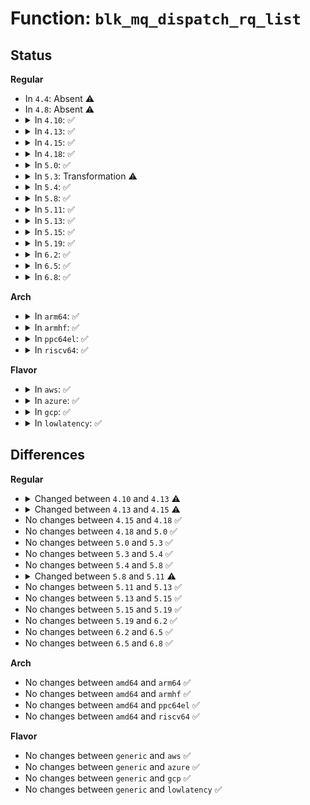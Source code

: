 # Function: <code>blk_mq_dispatch_rq_list</code>

## Status
<b>Regular</b>
<ul>
<li>
In <code>4.4</code>: Absent ⚠️
</li>
<li>
In <code>4.8</code>: Absent ⚠️
</li>
<li>
<details>
<summary>In <code>4.10</code>: ✅</summary>

```c
bool blk_mq_dispatch_rq_list(struct blk_mq_hw_ctx *hctx, struct list_head *list);
```

**Collision:** Unique Global

**Inline:** No

**Transformation:** False

**Instances:**

```
In block/blk-mq.c (ffffffff81423540)
Location: block/blk-mq.c:815
Inline: False
Direct callers:
  - block/blk-mq.c:blk_mq_process_rq_list
```
**Symbols:**

```
ffffffff81423540-ffffffff81423749: blk_mq_dispatch_rq_list (STB_GLOBAL)
```
</details>
</li>
<li>
<details>
<summary>In <code>4.13</code>: ✅</summary>

```c
bool blk_mq_dispatch_rq_list(struct request_queue *q, struct list_head *list);
```

**Collision:** Unique Global

**Inline:** No

**Transformation:** False

**Instances:**

```
In block/blk-mq.c (ffffffff81431880)
Location: block/blk-mq.c:983
Inline: False
Direct callers:
  - block/blk-mq-sched.c:blk_mq_sched_dispatch_requests
  - block/blk-mq-sched.c:blk_mq_sched_dispatch_requests
  - block/blk-mq-sched.c:blk_mq_sched_dispatch_requests
```
**Symbols:**

```
ffffffff81431880-ffffffff81431bb0: blk_mq_dispatch_rq_list (STB_GLOBAL)
```
</details>
</li>
<li>
<details>
<summary>In <code>4.15</code>: ✅</summary>

```c
bool blk_mq_dispatch_rq_list(struct request_queue *q, struct list_head *list, bool got_budget);
```

**Collision:** Unique Global

**Inline:** No

**Transformation:** False

**Instances:**

```
In block/blk-mq.c (ffffffff8145d210)
Location: block/blk-mq.c:1077
Inline: False
Direct callers:
  - block/blk-mq-sched.c:blk_mq_sched_dispatch_requests
  - block/blk-mq-sched.c:blk_mq_sched_dispatch_requests
  - block/blk-mq-sched.c:blk_mq_do_dispatch_ctx
  - block/blk-mq-sched.c:blk_mq_do_dispatch_sched
```
**Symbols:**

```
ffffffff8145d210-ffffffff8145d6cd: blk_mq_dispatch_rq_list (STB_GLOBAL)
```
</details>
</li>
<li>
<details>
<summary>In <code>4.18</code>: ✅</summary>

```c
bool blk_mq_dispatch_rq_list(struct request_queue *q, struct list_head *list, bool got_budget);
```

**Collision:** Unique Global

**Inline:** No

**Transformation:** False

**Instances:**

```
In block/blk-mq.c (ffffffff81490a00)
Location: block/blk-mq.c:1083
Inline: False
Direct callers:
  - block/blk-mq-sched.c:blk_mq_sched_dispatch_requests
  - block/blk-mq-sched.c:blk_mq_sched_dispatch_requests
  - block/blk-mq-sched.c:blk_mq_do_dispatch_ctx
  - block/blk-mq-sched.c:blk_mq_do_dispatch_sched
```
**Symbols:**

```
ffffffff81490a00-ffffffff81490eed: blk_mq_dispatch_rq_list (STB_GLOBAL)
```
</details>
</li>
<li>
<details>
<summary>In <code>5.0</code>: ✅</summary>

```c
bool blk_mq_dispatch_rq_list(struct request_queue *q, struct list_head *list, bool got_budget);
```

**Collision:** Unique Global

**Inline:** No

**Transformation:** False

**Instances:**

```
In block/blk-mq.c (ffffffff814a9b50)
Location: block/blk-mq.c:1197
Inline: False
Direct callers:
  - block/blk-mq-sched.c:blk_mq_sched_dispatch_requests
  - block/blk-mq-sched.c:blk_mq_sched_dispatch_requests
  - block/blk-mq-sched.c:blk_mq_do_dispatch_ctx
  - block/blk-mq-sched.c:blk_mq_do_dispatch_sched
```
**Symbols:**

```
ffffffff814a9b50-ffffffff814aa044: blk_mq_dispatch_rq_list (STB_GLOBAL)
```
</details>
</li>
<li>
<details>
<summary>In <code>5.3</code>: Transformation ⚠️</summary>

```c
bool blk_mq_dispatch_rq_list(struct request_queue *q, struct list_head *list, bool got_budget);
```

**Collision:** Unique Global

**Inline:** No

**Transformation:** True

**Instances:**

```
In block/blk-mq.c (0)
Location: block/blk-mq.c:1195
Inline: False
Direct callers:
  - block/blk-mq-sched.c:blk_mq_sched_dispatch_requests
  - block/blk-mq-sched.c:blk_mq_sched_dispatch_requests
  - block/blk-mq-sched.c:blk_mq_do_dispatch_ctx
  - block/blk-mq-sched.c:blk_mq_do_dispatch_sched
```
**Symbols:**

```
ffffffff814daca3-ffffffff814dacba: blk_mq_dispatch_rq_list.cold (STB_LOCAL)
ffffffff814d7ae0-ffffffff814d8014: blk_mq_dispatch_rq_list (STB_GLOBAL)
```
</details>
</li>
<li>
<details>
<summary>In <code>5.4</code>: ✅</summary>

```c
bool blk_mq_dispatch_rq_list(struct request_queue *q, struct list_head *list, bool got_budget);
```

**Collision:** Unique Global

**Inline:** No

**Transformation:** False

**Instances:**

```
In block/blk-mq.c (ffffffff814f0e60)
Location: block/blk-mq.c:1211
Inline: False
Direct callers:
  - block/blk-mq-sched.c:blk_mq_sched_dispatch_requests
  - block/blk-mq-sched.c:blk_mq_sched_dispatch_requests
  - block/blk-mq-sched.c:blk_mq_do_dispatch_ctx
  - block/blk-mq-sched.c:blk_mq_do_dispatch_sched
```
**Symbols:**

```
ffffffff814f0e60-ffffffff814f13a6: blk_mq_dispatch_rq_list (STB_GLOBAL)
```
</details>
</li>
<li>
<details>
<summary>In <code>5.8</code>: ✅</summary>

```c
bool blk_mq_dispatch_rq_list(struct request_queue *q, struct list_head *list, bool got_budget);
```

**Collision:** Unique Global

**Inline:** No

**Transformation:** False

**Instances:**

```
In block/blk-mq.c (ffffffff81551f70)
Location: block/blk-mq.c:1210
Inline: False
Direct callers:
  - block/blk-mq-sched.c:__blk_mq_sched_dispatch_requests
  - block/blk-mq-sched.c:__blk_mq_sched_dispatch_requests
  - block/blk-mq-sched.c:blk_mq_do_dispatch_ctx
  - block/blk-mq-sched.c:blk_mq_do_dispatch_sched
```
**Symbols:**

```
ffffffff81551f70-ffffffff8155245e: blk_mq_dispatch_rq_list (STB_GLOBAL)
```
</details>
</li>
<li>
<details>
<summary>In <code>5.11</code>: ✅</summary>

```c
bool blk_mq_dispatch_rq_list(struct blk_mq_hw_ctx *hctx, struct list_head *list, unsigned int nr_budgets);
```

**Collision:** Unique Global

**Inline:** No

**Transformation:** False

**Instances:**

```
In block/blk-mq.c (ffffffff8156e0a0)
Location: block/blk-mq.c:1348
Inline: False
Direct callers:
  - block/blk-mq-sched.c:__blk_mq_sched_dispatch_requests
  - block/blk-mq-sched.c:__blk_mq_sched_dispatch_requests
  - block/blk-mq-sched.c:blk_mq_do_dispatch_ctx
  - block/blk-mq-sched.c:__blk_mq_do_dispatch_sched
  - block/blk-mq-sched.c:__blk_mq_do_dispatch_sched
```
**Symbols:**

```
ffffffff8156e0a0-ffffffff8156e60e: blk_mq_dispatch_rq_list (STB_GLOBAL)
```
</details>
</li>
<li>
<details>
<summary>In <code>5.13</code>: ✅</summary>

```c
bool blk_mq_dispatch_rq_list(struct blk_mq_hw_ctx *hctx, struct list_head *list, unsigned int nr_budgets);
```

**Collision:** Unique Global

**Inline:** No

**Transformation:** False

**Instances:**

```
In block/blk-mq.c (ffffffff81575bf0)
Location: block/blk-mq.c:1312
Inline: False
Direct callers:
  - block/blk-mq-sched.c:__blk_mq_sched_dispatch_requests
  - block/blk-mq-sched.c:__blk_mq_sched_dispatch_requests
  - block/blk-mq-sched.c:blk_mq_do_dispatch_ctx
  - block/blk-mq-sched.c:__blk_mq_do_dispatch_sched
  - block/blk-mq-sched.c:__blk_mq_do_dispatch_sched
```
**Symbols:**

```
ffffffff81575bf0-ffffffff815761e5: blk_mq_dispatch_rq_list (STB_GLOBAL)
```
</details>
</li>
<li>
<details>
<summary>In <code>5.15</code>: ✅</summary>

```c
bool blk_mq_dispatch_rq_list(struct blk_mq_hw_ctx *hctx, struct list_head *list, unsigned int nr_budgets);
```

**Collision:** Unique Global

**Inline:** No

**Transformation:** False

**Instances:**

```
In block/blk-mq.c (ffffffff815da790)
Location: block/blk-mq.c:1318
Inline: False
Direct callers:
  - block/blk-mq-sched.c:__blk_mq_sched_dispatch_requests
  - block/blk-mq-sched.c:__blk_mq_sched_dispatch_requests
  - block/blk-mq-sched.c:blk_mq_do_dispatch_ctx
  - block/blk-mq-sched.c:__blk_mq_do_dispatch_sched
  - block/blk-mq-sched.c:__blk_mq_do_dispatch_sched
```
**Symbols:**

```
ffffffff815da790-ffffffff815dad8a: blk_mq_dispatch_rq_list (STB_GLOBAL)
```
</details>
</li>
<li>
<details>
<summary>In <code>5.19</code>: ✅</summary>

```c
bool blk_mq_dispatch_rq_list(struct blk_mq_hw_ctx *hctx, struct list_head *list, unsigned int nr_budgets);
```

**Collision:** Unique Global

**Inline:** No

**Transformation:** False

**Instances:**

```
In block/blk-mq.c (ffffffff81688590)
Location: block/blk-mq.c:1847
Inline: False
Direct callers:
  - block/blk-mq-sched.c:__blk_mq_sched_dispatch_requests
  - block/blk-mq-sched.c:__blk_mq_sched_dispatch_requests
  - block/blk-mq-sched.c:blk_mq_do_dispatch_ctx
  - block/blk-mq-sched.c:__blk_mq_do_dispatch_sched
  - block/blk-mq-sched.c:__blk_mq_do_dispatch_sched
```
**Symbols:**

```
ffffffff81688590-ffffffff81688c28: blk_mq_dispatch_rq_list (STB_GLOBAL)
```
</details>
</li>
<li>
<details>
<summary>In <code>6.2</code>: ✅</summary>

```c
bool blk_mq_dispatch_rq_list(struct blk_mq_hw_ctx *hctx, struct list_head *list, unsigned int nr_budgets);
```

**Collision:** Unique Global

**Inline:** No

**Transformation:** False

**Instances:**

```
In block/blk-mq.c (ffffffff81746a70)
Location: block/blk-mq.c:2013
Inline: False
Direct callers:
  - block/blk-mq-sched.c:__blk_mq_sched_dispatch_requests
  - block/blk-mq-sched.c:__blk_mq_sched_dispatch_requests
  - block/blk-mq-sched.c:blk_mq_do_dispatch_ctx
  - block/blk-mq-sched.c:__blk_mq_do_dispatch_sched
  - block/blk-mq-sched.c:__blk_mq_do_dispatch_sched
```
**Symbols:**

```
ffffffff81746a70-ffffffff81747118: blk_mq_dispatch_rq_list (STB_GLOBAL)
```
</details>
</li>
<li>
<details>
<summary>In <code>6.5</code>: ✅</summary>

```c
bool blk_mq_dispatch_rq_list(struct blk_mq_hw_ctx *hctx, struct list_head *list, unsigned int nr_budgets);
```

**Collision:** Unique Global

**Inline:** No

**Transformation:** False

**Instances:**

```
In block/blk-mq.c (ffffffff81783cd0)
Location: block/blk-mq.c:2013
Inline: False
Direct callers:
  - block/blk-mq-sched.c:__blk_mq_sched_dispatch_requests
  - block/blk-mq-sched.c:__blk_mq_sched_dispatch_requests
  - block/blk-mq-sched.c:blk_mq_do_dispatch_ctx
  - block/blk-mq-sched.c:__blk_mq_do_dispatch_sched
  - block/blk-mq-sched.c:__blk_mq_do_dispatch_sched
```
**Symbols:**

```
ffffffff81783cd0-ffffffff81784217: blk_mq_dispatch_rq_list (STB_GLOBAL)
```
</details>
</li>
<li>
<details>
<summary>In <code>6.8</code>: ✅</summary>

```c
bool blk_mq_dispatch_rq_list(struct blk_mq_hw_ctx *hctx, struct list_head *list, unsigned int nr_budgets);
```

**Collision:** Unique Global

**Inline:** No

**Transformation:** False

**Instances:**

```
In block/blk-mq.c (ffffffff817c6010)
Location: block/blk-mq.c:2031
Inline: False
Direct callers:
  - block/blk-mq-sched.c:__blk_mq_sched_dispatch_requests
  - block/blk-mq-sched.c:__blk_mq_sched_dispatch_requests
  - block/blk-mq-sched.c:blk_mq_do_dispatch_ctx
  - block/blk-mq-sched.c:__blk_mq_do_dispatch_sched
  - block/blk-mq-sched.c:__blk_mq_do_dispatch_sched
```
**Symbols:**

```
ffffffff817c6010-ffffffff817c652e: blk_mq_dispatch_rq_list (STB_GLOBAL)
```
</details>
</li>
</ul>
<b>Arch</b>
<ul>
<li>
<details>
<summary>In <code>arm64</code>: ✅</summary>

```c
bool blk_mq_dispatch_rq_list(struct request_queue *q, struct list_head *list, bool got_budget);
```

**Collision:** Unique Global

**Inline:** No

**Transformation:** False

**Instances:**

```
In block/blk-mq.c (ffff8000105f0338)
Location: block/blk-mq.c:1211
Inline: False
Direct callers:
  - block/blk-mq-sched.c:blk_mq_sched_dispatch_requests
  - block/blk-mq-sched.c:blk_mq_sched_dispatch_requests
  - block/blk-mq-sched.c:blk_mq_do_dispatch_ctx
  - block/blk-mq-sched.c:blk_mq_do_dispatch_sched
```
**Symbols:**

```
ffff8000105f0338-ffff8000105f09b0: blk_mq_dispatch_rq_list (STB_GLOBAL)
```
</details>
</li>
<li>
<details>
<summary>In <code>armhf</code>: ✅</summary>

```c
bool blk_mq_dispatch_rq_list(struct request_queue *q, struct list_head *list, bool got_budget);
```

**Collision:** Unique Global

**Inline:** No

**Transformation:** False

**Instances:**

```
In block/blk-mq.c (c079c464)
Location: block/blk-mq.c:1211
Inline: False
Direct callers:
  - block/blk-mq-sched.c:blk_mq_sched_dispatch_requests
  - block/blk-mq-sched.c:blk_mq_sched_dispatch_requests
  - block/blk-mq-sched.c:blk_mq_do_dispatch_ctx
  - block/blk-mq-sched.c:blk_mq_do_dispatch_sched
```
**Symbols:**

```
c079c464-c079ca4c: blk_mq_dispatch_rq_list (STB_GLOBAL)
```
</details>
</li>
<li>
<details>
<summary>In <code>ppc64el</code>: ✅</summary>

```c
bool blk_mq_dispatch_rq_list(struct request_queue *q, struct list_head *list, bool got_budget);
```

**Collision:** Unique Global

**Inline:** No

**Transformation:** False

**Instances:**

```
In block/blk-mq.c (c000000000786bb0)
Location: block/blk-mq.c:1211
Inline: False
Direct callers:
  - block/blk-mq-sched.c:blk_mq_sched_dispatch_requests
  - block/blk-mq-sched.c:blk_mq_sched_dispatch_requests
  - block/blk-mq-sched.c:blk_mq_do_dispatch_ctx
  - block/blk-mq-sched.c:blk_mq_do_dispatch_sched
```
**Symbols:**

```
c000000000786bb0-c000000000787410: blk_mq_dispatch_rq_list (STB_GLOBAL)
```
</details>
</li>
<li>
<details>
<summary>In <code>riscv64</code>: ✅</summary>

```c
bool blk_mq_dispatch_rq_list(struct request_queue *q, struct list_head *list, bool got_budget);
```

**Collision:** Unique Global

**Inline:** No

**Transformation:** False

**Instances:**

```
In block/blk-mq.c (ffffffe00042f21a)
Location: block/blk-mq.c:1211
Inline: False
Direct callers:
  - block/blk-mq-sched.c:blk_mq_sched_dispatch_requests
  - block/blk-mq-sched.c:blk_mq_sched_dispatch_requests
  - block/blk-mq-sched.c:blk_mq_do_dispatch_ctx
  - block/blk-mq-sched.c:blk_mq_do_dispatch_sched
```
**Symbols:**

```
ffffffe00042f21a-ffffffe00042f778: blk_mq_dispatch_rq_list (STB_GLOBAL)
```
</details>
</li>
</ul>
<b>Flavor</b>
<ul>
<li>
<details>
<summary>In <code>aws</code>: ✅</summary>

```c
bool blk_mq_dispatch_rq_list(struct request_queue *q, struct list_head *list, bool got_budget);
```

**Collision:** Unique Global

**Inline:** No

**Transformation:** False

**Instances:**

```
In block/blk-mq.c (ffffffff814e9440)
Location: block/blk-mq.c:1211
Inline: False
Direct callers:
  - block/blk-mq-sched.c:blk_mq_sched_dispatch_requests
  - block/blk-mq-sched.c:blk_mq_sched_dispatch_requests
  - block/blk-mq-sched.c:blk_mq_do_dispatch_ctx
  - block/blk-mq-sched.c:blk_mq_do_dispatch_sched
```
**Symbols:**

```
ffffffff814e9440-ffffffff814e9986: blk_mq_dispatch_rq_list (STB_GLOBAL)
```
</details>
</li>
<li>
<details>
<summary>In <code>azure</code>: ✅</summary>

```c
bool blk_mq_dispatch_rq_list(struct request_queue *q, struct list_head *list, bool got_budget);
```

**Collision:** Unique Global

**Inline:** No

**Transformation:** False

**Instances:**

```
In block/blk-mq.c (ffffffff814d99b0)
Location: block/blk-mq.c:1211
Inline: False
Direct callers:
  - block/blk-mq-sched.c:blk_mq_sched_dispatch_requests
  - block/blk-mq-sched.c:blk_mq_sched_dispatch_requests
  - block/blk-mq-sched.c:blk_mq_do_dispatch_ctx
  - block/blk-mq-sched.c:blk_mq_do_dispatch_sched
```
**Symbols:**

```
ffffffff814d99b0-ffffffff814d9eea: blk_mq_dispatch_rq_list (STB_GLOBAL)
```
</details>
</li>
<li>
<details>
<summary>In <code>gcp</code>: ✅</summary>

```c
bool blk_mq_dispatch_rq_list(struct request_queue *q, struct list_head *list, bool got_budget);
```

**Collision:** Unique Global

**Inline:** No

**Transformation:** False

**Instances:**

```
In block/blk-mq.c (ffffffff814e54d0)
Location: block/blk-mq.c:1211
Inline: False
Direct callers:
  - block/blk-mq-sched.c:blk_mq_sched_dispatch_requests
  - block/blk-mq-sched.c:blk_mq_sched_dispatch_requests
  - block/blk-mq-sched.c:blk_mq_do_dispatch_ctx
  - block/blk-mq-sched.c:blk_mq_do_dispatch_sched
```
**Symbols:**

```
ffffffff814e54d0-ffffffff814e5a16: blk_mq_dispatch_rq_list (STB_GLOBAL)
```
</details>
</li>
<li>
<details>
<summary>In <code>lowlatency</code>: ✅</summary>

```c
bool blk_mq_dispatch_rq_list(struct request_queue *q, struct list_head *list, bool got_budget);
```

**Collision:** Unique Global

**Inline:** No

**Transformation:** False

**Instances:**

```
In block/blk-mq.c (ffffffff814fe430)
Location: block/blk-mq.c:1211
Inline: False
Direct callers:
  - block/blk-mq-sched.c:blk_mq_sched_dispatch_requests
  - block/blk-mq-sched.c:blk_mq_sched_dispatch_requests
  - block/blk-mq-sched.c:blk_mq_do_dispatch_ctx
  - block/blk-mq-sched.c:blk_mq_do_dispatch_sched
```
**Symbols:**

```
ffffffff814fe430-ffffffff814fe977: blk_mq_dispatch_rq_list (STB_GLOBAL)
```
</details>
</li>
</ul>

## Differences
<b>Regular</b>
<ul>
<li>
<details>
<summary>Changed between <code>4.10</code> and <code>4.13</code> ⚠️</summary>
<ul>
<li>
<b>Param added. </b>
<code>struct request_queue *q</code>
</li>
<li>
<b>Param removed. </b>
<code>struct blk_mq_hw_ctx *hctx</code>
</li>
</ul>
</details>
</li>
<li>
<details>
<summary>Changed between <code>4.13</code> and <code>4.15</code> ⚠️</summary>
<ul>
<li>
<b>Param added. </b>
<code>bool got_budget</code>
</li>
</ul>
</details>
</li>
<li>
No changes between <code>4.15</code> and <code>4.18</code> ✅
</li>
<li>
No changes between <code>4.18</code> and <code>5.0</code> ✅
</li>
<li>
No changes between <code>5.0</code> and <code>5.3</code> ✅
</li>
<li>
No changes between <code>5.3</code> and <code>5.4</code> ✅
</li>
<li>
No changes between <code>5.4</code> and <code>5.8</code> ✅
</li>
<li>
<details>
<summary>Changed between <code>5.8</code> and <code>5.11</code> ⚠️</summary>
<ul>
<li>
<b>Param added. </b>
<code>struct blk_mq_hw_ctx *hctx</code>
</li>
<li>
<b>Param added. </b>
<code>unsigned int nr_budgets</code>
</li>
<li>
<b>Param removed. </b>
<code>struct request_queue *q</code>
</li>
<li>
<b>Param removed. </b>
<code>bool got_budget</code>
</li>
</ul>
</details>
</li>
<li>
No changes between <code>5.11</code> and <code>5.13</code> ✅
</li>
<li>
No changes between <code>5.13</code> and <code>5.15</code> ✅
</li>
<li>
No changes between <code>5.15</code> and <code>5.19</code> ✅
</li>
<li>
No changes between <code>5.19</code> and <code>6.2</code> ✅
</li>
<li>
No changes between <code>6.2</code> and <code>6.5</code> ✅
</li>
<li>
No changes between <code>6.5</code> and <code>6.8</code> ✅
</li>
</ul>
<b>Arch</b>
<ul>
<li>
No changes between <code>amd64</code> and <code>arm64</code> ✅
</li>
<li>
No changes between <code>amd64</code> and <code>armhf</code> ✅
</li>
<li>
No changes between <code>amd64</code> and <code>ppc64el</code> ✅
</li>
<li>
No changes between <code>amd64</code> and <code>riscv64</code> ✅
</li>
</ul>
<b>Flavor</b>
<ul>
<li>
No changes between <code>generic</code> and <code>aws</code> ✅
</li>
<li>
No changes between <code>generic</code> and <code>azure</code> ✅
</li>
<li>
No changes between <code>generic</code> and <code>gcp</code> ✅
</li>
<li>
No changes between <code>generic</code> and <code>lowlatency</code> ✅
</li>
</ul>
